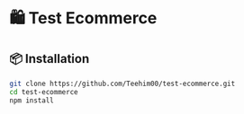 # 🛍️ Test Ecommerce

## 📦 Installation

```bash
git clone https://github.com/Teehim00/test-ecommerce.git
cd test-ecommerce
npm install
